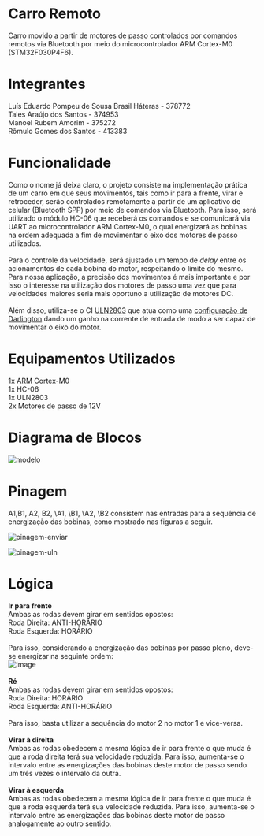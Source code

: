 # Carro Remoto
Carro movido a partir de motores de passo controlados por comandos remotos via Bluetooth por meio do microcontrolador ARM Cortex-M0 (STM32F030P4F6). 

# Integrantes
Luís Eduardo Pompeu de Sousa Brasil Háteras - 378772 \
Tales Araújo dos Santos - 374953 \
Manoel Rubem Amorim - 375272 \
Rômulo Gomes dos Santos - 413383

# Funcionalidade
Como o nome já deixa claro, o projeto consiste na implementação prática de um carro em que seus movimentos, tais como ir para a frente, virar e retroceder, serão controlados remotamente a partir de um aplicativo de celular (Bluetooth SPP) por meio de comandos via Bluetooth. Para isso, será utilizado o módulo HC-06 que receberá os comandos e se comunicará via UART ao microcontrolador ARM Cortex-M0, o qual energizará as bobinas na ordem adequada a fim de movimentar o eixo dos motores de passo utilizados. \
\
Para o controle da velocidade, será ajustado um tempo de *delay* entre os acionamentos de cada bobina do motor, respeitando o limite do mesmo. Para nossa aplicação, a precisão dos movimentos é mais importante e por isso o interesse na utilização dos motores de passo uma vez que para velocidades maiores seria mais oportuno a utilização de motores DC. \
\
Além disso, utiliza-se o CI [ULN2803](http://www.ti.com/lit/ds/symlink/uln2803a.pdf) que atua como uma [configuração de Darlington](https://en.wikipedia.org/wiki/Darlington_transistor) dando um ganho na corrente de entrada de modo a ser capaz de movimentar o eixo do motor. 

# Equipamentos Utilizados
1x ARM Cortex-M0 \
1x HC-06 \
1x ULN2803 \
2x Motores de passo de 12V

# Diagrama de Blocos
![modelo](https://user-images.githubusercontent.com/56649205/67427909-7311ac80-f5b3-11e9-8e2c-abb0defb1b24.png)

# Pinagem
A1,B1, A2, B2, \A1, \B1, \A2, \B2 consistem nas entradas para a sequência de energização das bobinas, como mostrado nas figuras a seguir.

![pinagem-enviar](https://user-images.githubusercontent.com/56649205/67429677-0ac4ca00-f5b7-11e9-8249-ad337fdbcdf3.jpg)

![pinagem-uln](https://user-images.githubusercontent.com/56649205/67430034-cbe34400-f5b7-11e9-9ed2-30522354549f.PNG)

# Lógica
**Ir para frente**\
Ambas as rodas devem girar em sentidos opostos:\
Roda Direita: ANTI-HORÁRIO\
Roda Esquerda: HORÁRIO\
\
Para isso, considerando a energização das bobinas por passo pleno, deve-se energizar na seguinte ordem:\
![image](https://user-images.githubusercontent.com/56649205/67430929-a22b1c80-f5b9-11e9-957c-3aa91bd2f138.png)
\
\
**Ré**\
Ambas as rodas devem girar em sentidos opostos:\
Roda Direita: HORÁRIO\
Roda Esquerda: ANTI-HORÁRIO\
\
Para isso, basta utilizar a sequência do motor 2 no motor 1 e vice-versa. \
\
**Virar à direita**\
Ambas as rodas obedecem a mesma lógica de ir para frente o que muda é que a roda direita terá sua velocidade reduzida. Para isso, aumenta-se o intervalo entre as energizações das bobinas deste motor de passo sendo um três vezes o intervalo da outra. \
\
**Virar à esquerda**\
Ambas as rodas obedecem a mesma lógica de ir para frente o que muda é que a roda esquerda terá sua velocidade reduzida. Para isso, aumenta-se o intervalo entre as energizações das bobinas deste motor de passo analogamente ao outro sentido.
